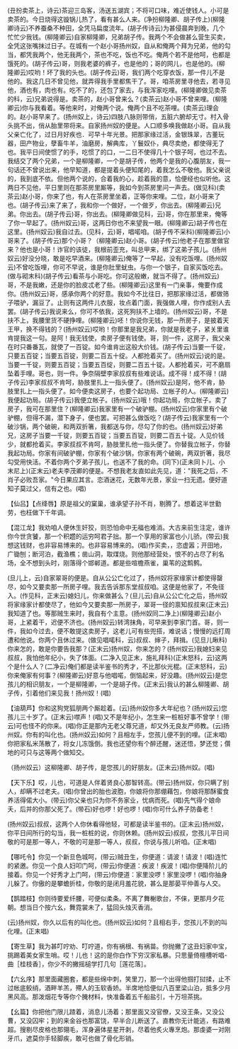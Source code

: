 <!-- { "loadSidebar": true } -->
(丑扮卖茶上，诗云)茶迎三岛客，汤送五湖宾；不将可口味，难近使钱人。小可是卖茶的。今日烧得这镟锅儿热了，看有甚么人来。(净扮柳隆卿、胡子传上)(柳隆卿诗云)不养蚕桑不种田，全凭马扁度流年。(胡子传诗云)为甚侵晨奔到晚，几个忙忙少我钱。(柳隆卿云)自家柳隆卿，兄弟胡子传。我两个不会做甚么营生买卖，全凭这张嘴抹过日子。在城有一个赵小哥扬州奴，自从和俺两个拜为兄弟，他的勾当，都凭我两个，他无我两个，茶也不吃，饭也不吃。俺两个若不是他呵，也都是饿死的。(胡子传云)哥，则我老婆的裤子，也是他的；哥的网儿，也是他的。(柳隆卿云)哎哟！坏了我的头也。(胡子传云)哥，我们两个吃穿衣饭，那一件儿不是他的。我这几日不曾见他，就弄得我手里都焦干了。哥，咱茶房里寻他去，若寻见他，酒也有，肉也有。吃不了的，还包了家去，与我浑家吃哩。(柳隆卿做见卖茶的科，云)兄弟说得是。卖茶的，赵小哥曾来么？(卖茶云)赵小哥不曾来哩。(柳隆卿云)你与我看着。等他来时，对俺两个说。俺两个且不吃茶哩。(卖茶云)理会的。赵小哥早来了。(扬州奴上，诗云)四肢八脉则带俏，五脏六腑却无寸。村入骨头挑不出，俏从胎里带将来。自家扬州奴的便是。人口顺多唤我做赵小哥。自从我父亲亡化了，过日月好疾也．可早十年光景。把那家缘过活，金银珠翠，古董玩器，田产物业，孽畜牛羊，油磨房，解典库，丫鬟奴仆，典尽卖绝，都使得无了也。我平日间使惯了的手，吃惯了的口，一二日不使得几十个银子呵，也过不去。我结交了两个兄弟，一个是柳隆卿，一个是胡子传，他两个是我的心腹朋友，我一句话还不曾说出来，他早知道，都是提着头便知尾的，着我怎么不敬他。我父亲说的，我到底不依。但他两个说的，合着我的心，趁着我的意，恰便经也似听他。这两日不见他，平日里则在那茶房里厮等，我如今到茶房里问一声去。(做见科)(卖茶云)赵小哥，你来了也，有人在茶房里坐着，正等你来哩。二位，赵小哥来了也。(胡子传云)来了来了，我和你一个做好，一个做歹，你出去。(柳隆卿云)兄弟。你出去。(胡子传云)哥，你出去。(柳隆卿做见科，云)哥，你在那里来，俺等了你一早起了。(扬州奴云)哥，这两日你也不来望我一眼。(柳隆卿云)胡子传也在这里。(扬州奴云)我自过去。(见科，云)哥，唱喏咱。(胡子传不采科)(柳隆卿云)小哥来了。(胡子传云)那个小哥？（柳隆卿云)赵小哥。(胡子传云)他老子在那里做官来？他也是小哥！诈官的该徒，我根前歪充，叫总甲来，绑了这弟子孩儿。(扬州
奴云)好没分晓，敢是吃早酒来。(柳隆卿云)俺等了一早起，没有吃饭哩。(扬州奴云)不曾吃饭哩，你可不早说，谁是你肚里蚘虫。与你一个银子，自家买饭吃去。(做与砌末科)(胡子传云)看茶与小哥吃。你可这般嫩，就当不得了。(扬州奴云)哥，不是我嫩，还是你的脸皮忒老了些。(柳隆卿云)这里有一门亲事，俺要作成你。(扬州奴云)哥，感承你两个的好意。我如今不比往日，把那家缘过活，都做筛子喂驴，漏豆了。止则有这两件儿衣服，妆点着门面，我强做人哩，你作成别人去罢。(胡子传云)我说来么，你可不依我，这死狗扶不上墙的。(扬州奴云)哥，不是扶不上，我腰里货不硬挣哩。(柳隆卿云)呸！你说你无钱，那一所房子，是披着天王甲，换不得钱的？(扬州奴云)哎哟！你那里是我兄弟，你就是我老子，紧关里谁肯提我这一句。是阿！我无钱使，卖房子便有钱使。哥，则一件，这房子，我父亲在时只番番瓦，就使了一百锭。如今谁肯出这般大价钱。(胡子传云)当要一千锭，只要五百锭；当要五百锭，则要二百五十绽。人都抢着买了。(扬州奴云)说的是。当要一千锭，则要五百锭；当要五百绽，则要二百五十锭。人都抢着买，可不磨扇坠着手哩。哥也，则一件。争奈隔壁李家叔叔有些难说话。成不得！成不得！(胡子传云)李家叔叔不肯呵，胁肢里扎上一指头便了。(扬州奴云)是阿，他不肯，胁肢里扎上一指头便了。如今便卖这房子，也要个起功局、立帐子的人。(柳隆卿云)我便起功局。(胡子传云)我便立帐子。(扬州奴云)哦！你起功局，你立帐子。卖了房子，我可在那里住？(柳隆卿云)我家里有一个破驴棚。(扬州奴云)你家里有个破驴棚，但得不漏，潜下身子，便也罢。可把甚么做饭吃？(胡子传云)我家里有一个破沙锅，两个破碗，和两双折箸，我都送与你，尽勾了你的也。(扬州奴云)好弟兄，这房子当要一千锭，则要五百锭；当要五百锭，则要二百五十锭。人见价钱少，就都抢着买。李家叔叔不肯呵，胁肢里扎他一指头便了。你替我立帐子，你替我起功局。你家有间破驴棚，你家有个破沙锅，你家有两个破碗，两双折箸，我尽勾受用快活。不着你两个歹弟子孩儿，也送不了我的命。(同下)(正未同卜儿、小末尼上)(正末云)老夫李茂卿的便是。不想我老友直如此先见，道："我死之后，不肖子必败吾家。"今日果应其言。恋酒迷花，无数年光景，家业一扫无遗。便好道知子莫过父，信有之也。(唱)

【仙吕】【点绛唇】原是祖父的窠巢，谁承望子孙不肖，剔腾了。想着这半世勤劳，也枉做下千年调。

【混江龙】我劝咱人便休生奸狡，则恐怕命中无福也难消。大古来前生注定，谁许你今世贪饕，那一个积趱的运穷呵君子拙。那一个享用的家富也小儿骄。(带云)我想这钱财，也非容易博来的。也非容易博来的。(唱)作买卖，，恣虚嚣；开田地，广锄刨；断河泊，截渔樵；凿山洞，取煤烧。则他那经营处，恨不的占尽了利名场，全不想到头时，刚落得个邯郸道。都是些喧檐燕雀，巢苇的这鹪鹩。

(旦儿上，云)自家翠哥的便是。自从公公亡化过了，扬州奴将家缘家计都使得罄尽，如今又要卖那一所房子哩。我去告诉那东堂叔叔咱。这便是他家了，不免径入。(作见科，正末云)媳妇儿，你来做甚么？(旦儿云)自从公公亡化之后，扬州奴将家缘家计都使尽了，他如今又要卖那一所房子，翠哥一径的禀知叔叔来(正末云)我知道了也。等那贼生来时，我自有个主意。(扬州奴同二净上)(柳隆卿云)赵小哥，上紧着干，迟便不济也。(扬州奴云)转湾抹角，可早来到李家门首。哥，则一件，我如今过去，便不敢提这卖房子，这老儿可有些兜搭，难说话；慢慢的远打周遭和他说。你两个且休过来。(做见唱喏科，云)叔叔、婶子，拜揖。(见旦儿瞅科)你来怎的，敢是你要告我那？(正末云)扬州奴，你来怎的？(扬州奴云)我媳妇来见叔叔，我怕他年纪小，失了体面。(二净入见正末，施礼拜科)(正末怒科，云)这两个是什么人？(二净云)俺们都是读半鉴书的秀才，不比那伙光棍。(正末怒科，云)你来俺家有何事？(柳隆卿云)好意与他唱喏，倒恼起来，好没趣。(扬州奴云)是您孩儿的相识朋友，一个是柳隆卿，一个是胡子传。(正末云)我认的甚么柳隆卿、胡子传，引着他们来见我！扬州奴！(唱)

【油葫芦】你和这狗党狐朋两个厮趁着。(云)扬州奴你多大年纪也？(扬州奴云)您孩儿三十岁了。(正末云)噤声！(唱)又不是年纪小，怎生来一桩桩好事不曾学！(带云)可也怪不的你来。(唱)你正是那内无老父尊兄道，却又外无良友严师教。(云)扬州奴。你有的叫化也。(扬州奴云)如何？且相左手，您孩儿便不到的哩。(正末唱)你把家私米荡散了，将女儿冻饿倒。我也还望你有个醉还醒，迷还悟，梦还觉；儹地的可只与这等两个做知交。

（扬州奴云）这柳隆卿、胡子传，是您孩儿的好朋友。(正末云)扬州奴。(唱)

【天下乐】哎，儿也，可道是人伴着贤良心那智转高。(带云)扬州奴，你只瞒了别人，却瞒不过老夫。(唱)你曾出的胎也波胞，你娘将你那绷藉包，你娘将那酥蜜食养活得偌大小。(带云)你父亲也只为你不务家业，忧病而死。(唱)先气得个娘命夭，后并的你那父死了。(带石)好也啰！好也啰！(唱)你可什么养子防备老！

(扬州奴云)叔叔，这两个人你休看得他轻，可都是读半鉴书的。(正末云)扬州奴，你平日间所行的勾当，我一桩桩的说，你则休赖。(扬州奴云)叔叔，您孩儿平日间敬的可是那一等人，不敬的可是那一等人，叔叔，你说与孩儿听咱。(正末唱)

【哪吒令】你见一个新旦色城呵，(带云)贼丑生，你便道：请波！请波！(唱)连忙的紧邀。你见一个良人妇叩门呵，(带云)你便道：疾波！疾波！(唱)你便降阶儿的接着。你见一个好秀才上门呵，(带云)你便道：家里没啰！家里没啰！(唱)你抽身儿躲了。你傲的是攀蟾折桂，你敬的是闭月羞花貌，甚么是那晏平仲善与人交。

【鹊踏枝】你则待要爱纤腰，可便似柔条。不离了舞榭歌台，不俫，更那月夕花朝。想当日个按六幺，舞霓裳未了，猛回头烛灭香消。

(云)扬州奴，你久以后有的叫化也。(扬州奴云)如何？且相右手，您孩儿不到的叫化哩。(正末唱)

【寄生草】我为甚叮咛劝、叮咛道，你有祸根、有祸苗。你抛撇了这丑妇家中宝，挑踢着美女家生哨。哎！儿也！这的是你白作下穷汉家私暴。只思量倚檀槽听唱-曲［桂枝香］，你少不的撇摇槌学打几句［莲花落］。

【六幺序】那里面藏圈套，都是些绵中刺，笑里刀，那一个出得他掴打挝揉，止不过帐底鲛绡，酒畔羊羔，殢人的玉软香娇。半席地恰便似八百里梁山泊，抵多少月黑风高。那泼烟花专等你个腌材料，快准备着五千船盐引，十万坦茶挑。

【幺篇】你把他门限儿蹅着，消息儿汤着；那里面又没官僚，又没王条，又没公曹，又没囚牢；到的来金谷也那富饶，早半合儿断送了。直教你无计能逃，有路难超。搜剔尽皮格也那翎毛，浑身遍体星星开剥，尽着他炙火專烹炮。那虔婆一对刚牙爪，遮莫你手轻脚疾，敢可也做了骨化形销。

